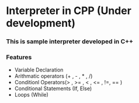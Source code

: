 # Interpreter in CPP (Under development)

### This is sample interpreter developed in C++ 

### Features

<ul>
    <li>Variable Declaration</li>
    <li>Arithmatic operators (+ , - , * , /)
    <li>Conditionl Operators(> , >= , < , <= , !=, == )
    <li>Conditional Statements (If, Else)</li>
    <li>Loops (While)</li>
</ul>
